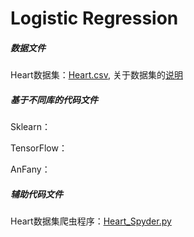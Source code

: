 # Logistic Regression
 
 ##### 数据文件
 
 Heart数据集：[Heart.csv](https://github.com/Anfany/Machine-Learning-for-Beginner-by-Python3/blob/master/Logistic%20Regression/Heart.csv), 关于数据集的[说明](https://github.com/Anfany/Machine-Learning-for-Beginner-by-Python3/blob/master/Logistic%20Regression/heart.doc)

 
 ##### 基于不同库的代码文件
 
 Sklearn：
 
 TensorFlow：
 
 AnFany：
 
 ##### 辅助代码文件
 
 Heart数据集爬虫程序：[Heart_Spyder.py](https://github.com/Anfany/Machine-Learning-for-Beginner-by-Python3/blob/master/Logistic%20Regression/Heart_Spyder.py)
 
 

